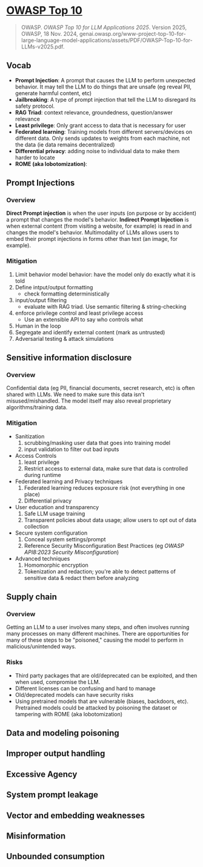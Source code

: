 # [OWASP Top 10](OWASP_TOP_10_LLM.pdf)
> OWASP. *OWASP Top 10 for LLM Applications 2025*. Version 2025, OWASP, 18 Nov. 2024, genai.owasp.org/www-project-top-10-for-large-language-model-applications/assets/PDF/OWASP-Top-10-for-LLMs-v2025.pdf.

## Vocab
- **Prompt Injection**: A prompt that causes the LLM to perform unexpected behavior. It may tell the LLM to do things that are unsafe (eg reveal PII, generate harmful content, etc)
- **Jailbreaking**: A type of prompt injection that tell the LLM to disregard its safety protocol.
- **RAG Triad**: context relevance, groundedness, question/answer relevance
- **Least privilege**: Only grant access to data that is necessary for user
- **Federated learning**: Training models from different servers/devices on different data. Only sends updates to weights from each machine, not the data (ie data remains decentralized)
- **Differential privacy**: adding noise to individual data to make them harder to locate
- **ROME (aka lobotomization)**: 

## Prompt Injections
### Overview
**Direct Prompt injection** is when the user inputs (on purpose or by accident) a prompt that changes the model's behavior. **Indirect Prompt Injection** is when external content (from visiting a website, for example) is read in and changes the model's behavior. Multimodality of LLMs allows users to embed their prompt injections in forms other than text (an image, for example).
### Mitigation
1. Limit behavior model behavior: have the model only do exactly what it is told
2. Define intput/output formatting
    - check formatting deterministically
3. input/output filtering
    - evaluate with RAG triad. Use semantic filtering & string-checking
4. enforce privilege control and least privilege access
    - Use an extensible API to say who controls what
5. Human in the loop
6. Segregate and identify external content (mark as untrusted)
7. Adversarial testing & attack simulations

## Sensitive information disclosure
### Overview
Confidential data (eg PII, financial documents, secret research, etc) is often shared with LLMs. We need to make sure this data isn't misused/mishandled. The model itself may also reveal proprietary algorithms/training data.
### Mitigation
- Sanitization
    1. scrubbing/masking user data that goes into training model
    2. input validation to filter out bad inputs
- Access Controls
    1. least privilege
    2. Restrict access to external data, make sure that data is controlled during runtime
- Federated learning and Privacy techniques
    1. Federated learning reduces exposure risk (not everything in one place)
    2. Differential privacy
- User education and transparency
    1. Safe LLM usage training
    2. Transparent policies about data usage; allow users to opt out of data collection
- Secure system configuration
    1. Conceal system settings/prompt
    2. Reference Security Misconfiguration Best Practices (eg *OWASP API8:2023 Security Misconfiguration*)
- Advanced techniques
    1. Homomorphic encryption
    2. Tokenization and redaction; you're able to detect patterns of sensitive data & redact them before analyzing
## Supply chain
### Overview
Getting an LLM to a user involves many steps, and often involves running many processes on many different machines. There are opportunities for many of these steps to be "poisoned," causing the model to perform in malicious/unintended ways.
### Risks
- Third party packages that are old/deprecated can be exploited, and then when used, compromise the LLM.
- Different licenses can be confusing and hard to manage
- Old/deprecated models can have security risks
- Using pretrained models that are vulnerable (biases, backdoors, etc). Pretrained models could be attacked by poisoning the dataset or tampering with ROME (aka lobotomization)
## Data and modeling poisoning
## Improper output handling
## Excessive Agency
## System prompt leakage
## Vector and embedding weaknesses
## Misinformation
## Unbounded consumption